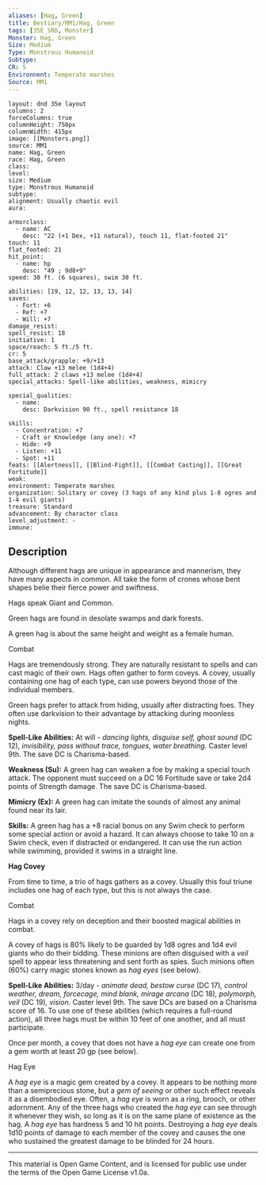 ```yaml
---
aliases: [Hag, Green]
title: Bestiary/MM1/Hag, Green
tags: [35E_SRD, Monster]
Monster: Hag, Green
Size: Medium
Type: Monstrous Humanoid
Subtype: 
CR: 5
Environnent: Temperate marshes
Source: MM1
---
```


```statblock
layout: dnd 35e layout
columns: 2
forceColumns: true
columnHeight: 750px
columnWidth: 415px
image: [[Monsters.png]]
source: MM1
name: Hag, Green
race: Hag, Green
class: 
level: 
size: Medium
type: Monstrous Humanoid
subtype: 
alignment: Usually chaotic evil
aura: 

armorclass:
  - name: AC
    desc: "22 (+1 Dex, +11 natural), touch 11, flat-footed 21"
touch: 11
flat_footed: 21
hit_point:
  - name: hp
    desc: "49 ; 9d8+9"
speed: 30 ft. (6 squares), swim 30 ft.

abilities: [19, 12, 12, 13, 13, 14]
saves:
  - Fort: +6
  - Ref: +7
  - Will: +7
damage_resist: 
spell_resist: 18
initiative: 1
space/reach: 5 ft./5 ft.
cr: 5
base_attack/grapple: +9/+13
attack: Claw +13 melee (1d4+4)
full_attack: 2 claws +13 melee (1d4+4)
special_attacks: Spell-like abilities, weakness, mimicry

special_qualities:
  - name: 
    desc: Darkvision 90 ft., spell resistance 18

skills:
  - Concentration: +7
  - Craft or Knowledge (any one): +7
  - Hide: +9
  - Listen: +11
  - Spot: +11
feats: [[Alertness]], [[Blind-Fight]], [[Combat Casting]], [[Great Fortitude]]
weak: 
environment: Temperate marshes
organization: Solitary or covey (3 hags of any kind plus 1-8 ogres and 1-4 evil giants)
treasure: Standard
advancement: By character class
level_adjustment: -
immune: 
```

## Description

<p>Although different hags are unique in appearance and mannerism, they have many aspects in common. All take the form of crones whose bent shapes belie their fierce power and swiftness.</p>
<p>Hags speak Giant and Common.</p>
<p>Green hags are found in desolate swamps and dark forests.</p>
<p>A green hag is about the same height and weight as a female human.</p>
<p>Combat</p>
<p>Hags are tremendously strong. They are naturally resistant to spells and can cast magic of their own. Hags often gather to form coveys. A covey, usually containing one hag of each type, can use powers beyond those of the individual members.</p>
<p>Green hags prefer to attack from hiding, usually after distracting foes. They often use darkvision to their advantage by attacking during moonless nights.</p>
<p>
            <b>Spell-Like Abilities:</b> At will - <i>dancing lights, disguise self, ghost sound</i> (DC 12), <i>invisibility, pass without trace, tongues, water breathing.</i> Caster level 9th. The save DC is Charisma-based.</p>
<p>
            <b>Weakness (Su):</b> A green hag can weaken a foe by making a special touch attack. The opponent must succeed on a DC 16 Fortitude save or take 2d4 points of Strength damage. The save DC is Charisma-based.</p>
<p>
            <b>Mimicry (Ex):</b> A green hag can imitate the sounds of almost any animal found near its lair.</p>
<p>
            <b>Skills:</b> A green hag has a +8 racial bonus on any Swim check to perform some special action or avoid a hazard. It can always choose to take 10 on a Swim check, even if distracted or endangered. It can use the run action while swimming, provided it swims in a straight line.</p>
<p>
            <b>Hag Covey</b>
          </p>
<p>From time to time, a trio of hags gathers as a covey. Usually this foul triune includes one hag of each type, but this is not always the case.</p>
<p>Combat</p>
<p>Hags in a covey rely on deception and their boosted magical abilities in combat.</p>
<p>A covey of hags is 80% likely to be guarded by 1d8 ogres and 1d4 evil giants who do their bidding. These minions are often disguised with a <i>veil</i> spell to appear less threatening and sent forth as spies. Such minions often (60%) carry magic stones known as <i>hag eyes</i> (see below).</p>
<p>
            <b>Spell-Like Abilities:</b> 3/day - <i>animate dead, bestow curse</i> (DC 17)<i>, control weather, dream, forcecage, mind blank, mirage arcana</i> (DC 18)<i>, polymorph, veil</i> (DC 19)<i>, vision.</i> Caster level 9th. The save DCs are based on a Charisma score of 16. To use one of these abilities (which requires a full-round action), all three hags must be within 10 feet of one another, and all must participate.</p>
<p>Once per month, a covey that does not have a <i>hag eye</i> can create one from a gem worth at least 20 gp (see below).</p>
<p>Hag Eye</p>
<p>A <i>hag eye</i> is a magic gem created by a covey. It appears to be nothing more than a semiprecious stone, but a <i>gem of seeing</i> or other such effect reveals it as a disembodied eye. Often, a <i>hag eye</i> is worn as a ring, brooch, or other adornment. Any of the three hags who created the <i>hag eye</i> can see through it whenever they wish, so long as it is on the same plane of existence as the hag. A <i>hag eye</i> has hardness 5 and 10 hit points. Destroying a <i>hag eye</i> deals 1d10 points of damage to each member of the covey and causes the one who sustained the greatest damage to be blinded for 24 hours.</p>

---

This material is Open Game Content, and is licensed for public use under
the terms of the Open Game License v1.0a.
